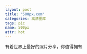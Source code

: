```yaml
---
layout: post
title: "500px.com"
categories: 高清图库
tags: pic
name: 500px
attr: hot
---
```


有着世界上最好的照片分享，你值得拥有
<!--break-->
